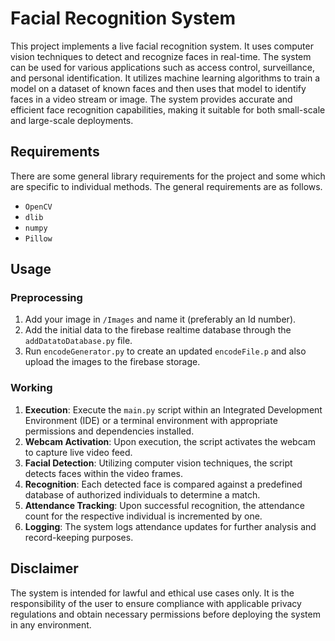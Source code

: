 # Facial Recognition System
This project implements a live facial recognition system. It uses computer vision techniques to detect and recognize faces in real-time. The system can be used for various applications such as access control, surveillance, and personal identification. It utilizes machine learning algorithms to train a model on a dataset of known faces and then uses that model to identify faces in a video stream or image. The system provides accurate and efficient face recognition capabilities, making it suitable for both small-scale and large-scale deployments.

## Requirements
There are some general library requirements for the project and some which are specific to individual methods. The general requirements are as follows.
- `OpenCV`
- `dlib`
- `numpy`
- `Pillow`

## Usage
### **Preprocessing**
1. Add your image in `/Images` and name it (preferably an Id number).
2. Add the initial data to the firebase realtime database through the `addDatatoDatabase.py` file.
3. Run `encodeGenerator.py` to create an updated `encodeFile.p` and also upload the images to the firebase storage.

### **Working**
1. **Execution**: Execute the `main.py` script within an Integrated Development Environment (IDE) or a terminal environment with appropriate permissions and dependencies installed.
2. **Webcam Activation**: Upon execution, the script activates the webcam to capture live video feed.
3. **Facial Detection**: Utilizing computer vision techniques, the script detects faces within the video frames.
4. **Recognition**: Each detected face is compared against a predefined database of authorized individuals to determine a match.
5. **Attendance Tracking**: Upon successful recognition, the attendance count for the respective individual is incremented by one.
6. **Logging**: The system logs attendance updates for further analysis and record-keeping purposes.
     
## Disclaimer
The system is intended for lawful and ethical use cases only. It is the responsibility of the user to ensure compliance with applicable privacy regulations and obtain necessary permissions before deploying the system in any environment.